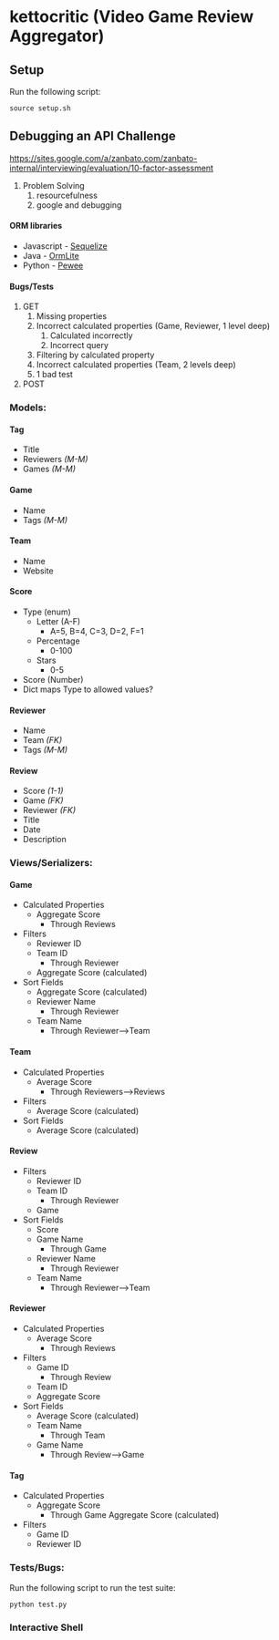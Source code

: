 # kettocritic (Video Game Review Aggregator)

## Setup

Run the following script:

```
source setup.sh
```

## Debugging an API Challenge

https://sites.google.com/a/zanbato.com/zanbato-internal/interviewing/evaluation/10-factor-assessment
1. Problem Solving
    1. resourcefulness
    2. google and debugging

#### ORM libraries
* Javascript - [Sequelize](http://docs.sequelizejs.com/)
* Java - [OrmLite](http://ormlite.com/sqlite_java_android_orm.shtml)
* Python - [Pewee](http://docs.peewee-orm.com/en/latest/)

#### Bugs/Tests
1. GET
    1. Missing properties
    2. Incorrect calculated properties (Game, Reviewer, 1 level deep)
        1. Calculated incorrectly
        2. Incorrect query
    3. Filtering by calculated property
    4. Incorrect calculated properties (Team, 2 levels deep)
    5. 1 bad test
2. POST


### Models:

#### Tag
- Title
- Reviewers *(M-M)*
- Games *(M-M)*

#### Game
- Name
- Tags *(M-M)*

#### Team
- Name
- Website

#### Score
- Type (enum)
    - Letter (A-F)
        - A=5, B=4, C=3, D=2, F=1
    - Percentage
        - 0-100
    - Stars
        - 0-5
- Score (Number)
- Dict maps Type to allowed values?

#### Reviewer
- Name
- Team *(FK)*
- Tags *(M-M)*

#### Review
- Score *(1-1)*
- Game *(FK)*
- Reviewer *(FK)*
- Title
- Date
- Description

### Views/Serializers:

#### Game
- Calculated Properties
    - Aggregate Score
        - Through Reviews
- Filters
    - Reviewer ID
    - Team ID
        - Through Reviewer
    - Aggregate Score (calculated)
- Sort Fields
    - Aggregate Score (calculated)
    - Reviewer Name
        - Through Reviewer
    - Team Name
        - Through Reviewer-->Team

#### Team
- Calculated Properties
    - Average Score
        - Through Reviewers-->Reviews
- Filters
    - Average Score (calculated)
- Sort Fields
    - Average Score (calculated)

#### Review
- Filters
    - Reviewer ID
    - Team ID
        - Through Reviewer
    - Game
- Sort Fields
    - Score
    - Game Name
        - Through Game
    - Reviewer Name
        - Through Reviewer
    - Team Name
        - Through Reviewer-->Team

#### Reviewer
- Calculated Properties
    - Average Score
        - Through Reviews
- Filters
    - Game ID
        - Through Review
    - Team ID
    - Aggregate Score
- Sort Fields
    - Average Score (calculated)
    - Team Name
        - Through Team
    - Game Name
        - Through Review-->Game

#### Tag
- Calculated Properties
    - Aggregate Score
        - Through Game Aggregate Score (calculated)
- Filters
    - Game ID
    - Reviewer ID

### Tests/Bugs:

Run the following script to run the test suite:

```
python test.py
```

### Interactive Shell
